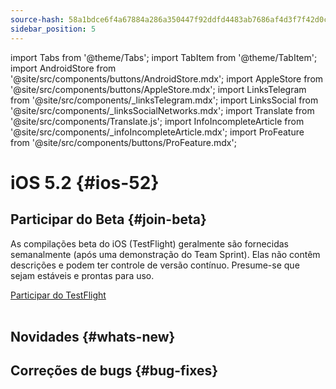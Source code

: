 ```yaml
---
source-hash: 58a1bdce6f4a67884a286a350447f92ddfd4483ab7686af4d3f7f42d0cf02a69
sidebar_position: 5
---
```

import Tabs from '@theme/Tabs';
import TabItem from '@theme/TabItem';
import AndroidStore from '@site/src/components/buttons/AndroidStore.mdx';
import AppleStore from '@site/src/components/buttons/AppleStore.mdx';
import LinksTelegram from '@site/src/components/_linksTelegram.mdx';
import LinksSocial from '@site/src/components/_linksSocialNetworks.mdx';
import Translate from '@site/src/components/Translate.js';
import InfoIncompleteArticle from '@site/src/components/_infoIncompleteArticle.mdx';
import ProFeature from '@site/src/components/buttons/ProFeature.mdx';


# iOS 5.2 {#ios-52}

## Participar do Beta {#join-beta}

As compilações beta do iOS (TestFlight) geralmente são fornecidas semanalmente (após uma demonstração do Team Sprint). Elas não contêm descrições e podem ter controle de versão contínuo. Presume-se que sejam estáveis e prontas para uso.

<div>
  <a class="button button--active" href="https://testflight.apple.com/join/7poGNCKy">Participar do TestFlight</a>
</div>

<br/>


## Novidades {#whats-new}




## Correções de bugs {#bug-fixes}